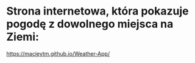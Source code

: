 # Strona internetowa, która pokazuje pogodę z dowolnego miejsca na Ziemi:
https://macieytm.github.io/Weather-App/
